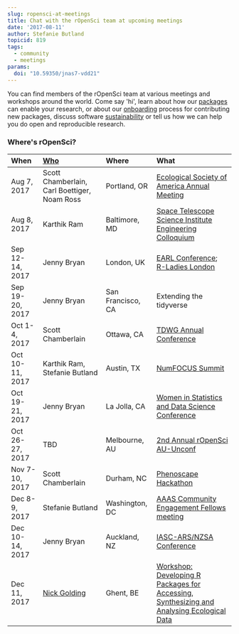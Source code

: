 ```yaml
---
slug: ropensci-at-meetings
title: Chat with the rOpenSci team at upcoming meetings
date: '2017-08-11'
author: Stefanie Butland
topicid: 819
tags:
  - community
  - meetings
params:
  doi: "10.59350/jnas7-vdd21"
---
```


You can find members of the rOpenSci team at various meetings and workshops around the world. Come say 'hi', learn about how our [packages](/packages/) can enable your research, or about our [onboarding](https://github.com/ropensci/software-review) process for contributing new packages, discuss software [sustainability](/blog/2016/05/25/software-sustanability-ropensci) or tell us how we can help you do open and reproducible research.

<!--more-->

### Where's rOpenSci?

<table class="table">
<thead>
<tr>
	<th style="text-align:left;">When</th>
	<th style="text-align:left;"><a href="/about/#team">Who</a></th>
	<th style="text-align:left;">Where</th>
	<th style="text-align:left;">What</th>
</tr>
</thead>
<tbody>
<tr>
	<td>Aug 7, 2017</td>
	<td>Scott Chamberlain, Carl Boettiger, Noam Ross</td>
	<td>Portland, OR</td>
	<td><a href="https://www.esa.org/portland/">Ecological Society of America Annual Meeting</a></td>
</tr>
<tr>
	<td>Aug 8, 2017</td>
	<td>Karthik Ram</td>
	<td>Baltimore, MD</td>
	<td><a href="https://webcast.stsci.edu/webcast/detail.xhtml;jsessionid=26CCC422B4D65C9671F8FE1ED3D55423?talkid=5823&parent=1">Space Telescope Science Institute Engineering Colloquium</a></td>
</tr>
<tr>
	<td>Sep 12-14, 2017</td>
	<td>Jenny Bryan</td>
	<td>London, UK</td>
	<td><a href="https://earlconf.com/london/">EARL Conference</a>; <a href="https://www.meetup.com/rladies-london/">R-Ladies London</a></td>
</tr>
<tr>
	<td>Sep 19-20, 2017</td>
	<td>Jenny Bryan</td>
	<td>San Francisco, CA</td>
	<td>Extending the tidyverse</td>
</tr>
<tr>
	<td>Oct 1-4, 2017</td>
	<td>Scott Chamberlain</td>
	<td>Ottawa, CA</td>
	<td><a href="https://tdwg.github.io/conferences/2017/">TDWG Annual Conference</a></td>
</tr>
<tr>
	<td>Oct 10-11, 2017</td>
	<td>Karthik Ram, Stefanie Butland</td>
	<td>Austin, TX</td>
	<td><a href="https://www.numfocus.org/">NumFOCUS Summit</a></td>
</tr>
<tr>
	<td>Oct 19-21, 2017</td>
	<td>Jenny Bryan</td>
	<td>La Jolla, CA</td>
	<td><a href="https://ww2.amstat.org/meetings/wsds/2017/">Women in Statistics and Data Science Conference</a></td>
</tr>
<tr>
	<td>Oct 26-27, 2017</td>
	<td>TBD</td>
	<td>Melbourne, AU</td>
	<td><a href="https://njtierney.typeform.com/to/RzeQVp">2nd Annual rOpenSci AU-Unconf</a></td>
</tr>
<tr>
	<td>Nov 7-10, 2017</td>
	<td>Scott Chamberlain</td>
	<td>Durham, NC</td>
	<td><a href="https://phenoscape.org/">Phenoscape Hackathon</a></td>
</tr>
<tr>
	<td>Dec 8-9, 2017</td>
	<td>Stefanie Butland</td>
	<td>Washington, DC</td>
	<td><a href="https://www.cscce.org/cefp/">AAAS Community Engagement Fellows meeting</a></td>
</tr>
<tr>
	<td>Dec 10-14, 2017</td>
	<td>Jenny Bryan</td>
	<td>Auckland, NZ</td>
	<td><a href="https://www.statisticsviews.com/details/event/10383501/2017-IASC-ARSNZSA-Conference.html">IASC-ARS/NZSA Conference</a></td>
</tr>
<tr>
	<td>Dec 11, 2017</td>
	<td><a href="/blog/2016/12/12/ropensci-fellowship-zoon">Nick Golding</a></td>
	<td>Ghent, BE</td>
	<td><a href="https://www.britishecologicalsociety.org/events/annual-meeting-2017/workshop-submissions/">Workshop: Developing R Packages for Accessing, Synthesizing and Analysing Ecological Data</a></td>
</tr>
</tbody>
</table>
